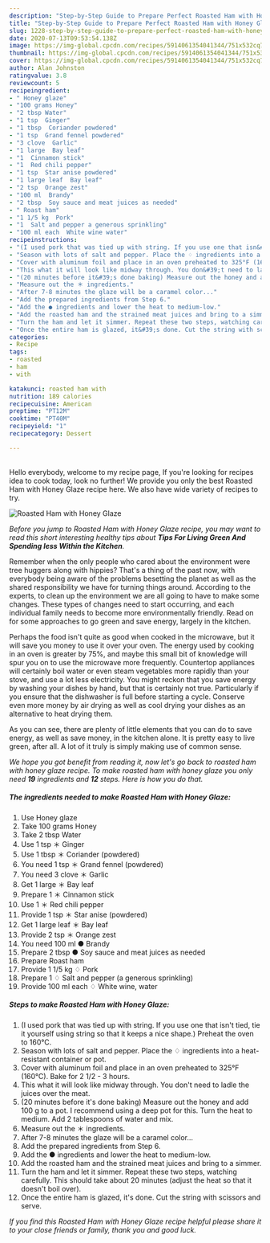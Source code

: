```yaml
---
description: "Step-by-Step Guide to Prepare Perfect Roasted Ham with Honey Glaze"
title: "Step-by-Step Guide to Prepare Perfect Roasted Ham with Honey Glaze"
slug: 1228-step-by-step-guide-to-prepare-perfect-roasted-ham-with-honey-glaze
date: 2020-07-13T09:53:54.138Z
image: https://img-global.cpcdn.com/recipes/5914061354041344/751x532cq70/roasted-ham-with-honey-glaze-recipe-main-photo.jpg
thumbnail: https://img-global.cpcdn.com/recipes/5914061354041344/751x532cq70/roasted-ham-with-honey-glaze-recipe-main-photo.jpg
cover: https://img-global.cpcdn.com/recipes/5914061354041344/751x532cq70/roasted-ham-with-honey-glaze-recipe-main-photo.jpg
author: Alan Johnston
ratingvalue: 3.8
reviewcount: 5
recipeingredient:
- " Honey glaze"
- "100 grams Honey"
- "2 tbsp Water"
- "1 tsp  Ginger"
- "1 tbsp  Coriander powdered"
- "1 tsp  Grand fennel powdered"
- "3 clove  Garlic"
- "1 large  Bay leaf"
- "1  Cinnamon stick"
- "1  Red chili pepper"
- "1 tsp  Star anise powdered"
- "1 large leaf  Bay leaf"
- "2 tsp  Orange zest"
- "100 ml  Brandy"
- "2 tbsp  Soy sauce and meat juices as needed"
- " Roast ham"
- "1 1/5 kg  Pork"
- "1  Salt and pepper a generous sprinkling"
- "100 ml each  White wine water"
recipeinstructions:
- "(I used pork that was tied up with string. If you use one that isn&#39;t tied, tie it yourself using string so that it keeps a nice shape.) Preheat the oven to 160°C."
- "Season with lots of salt and pepper. Place the ♢ ingredients into a heat-resistant container or pot."
- "Cover with aluminum foil and place in an oven preheated to 325°F (160°C). Bake for 2 1/2 - 3 hours."
- "This what it will look like midway through. You don&#39;t need to ladle the juices over the meat."
- "(20 minutes before it&#39;s done baking) Measure out the honey and add 100 g to a pot. I recommend using a deep pot for this. Turn the heat to medium. Add 2 tablespoons of water and mix."
- "Measure out the ＊ ingredients."
- "After 7-8 minutes the glaze will be a caramel color..."
- "Add the prepared ingredients from Step 6."
- "Add the ● ingredients and lower the heat to medium-low."
- "Add the roasted ham and the strained meat juices and bring to a simmer."
- "Turn the ham and let it simmer. Repeat these two steps, watching carefully. This should take about 20 minutes (adjust the heat so that it doesn&#39;t boil over)."
- "Once the entire ham is glazed, it&#39;s done. Cut the string with scissors and serve."
categories:
- Recipe
tags:
- roasted
- ham
- with

katakunci: roasted ham with 
nutrition: 189 calories
recipecuisine: American
preptime: "PT12M"
cooktime: "PT40M"
recipeyield: "1"
recipecategory: Dessert

---
```

<br>
Hello everybody, welcome to my recipe page, If you're looking for recipes idea to cook today, look no further! We provide you only the best Roasted Ham with Honey Glaze recipe here. We also have wide variety of recipes to try.
<br>


![Roasted Ham with Honey Glaze](https://img-global.cpcdn.com/recipes/5914061354041344/751x532cq70/roasted-ham-with-honey-glaze-recipe-main-photo.jpg)

<i>Before you jump to Roasted Ham with Honey Glaze recipe, you may want to read this short interesting healthy tips about 
<strong>Tips For Living Green And Spending less Within the Kitchen</strong>.</i>
</br>

Remember when the only people who cared about the environment were tree huggers along with hippies? That's a thing of the past now, with everybody being aware of the problems besetting the planet as well as the shared responsibility we have for turning things around. According to the experts, to clean up the environment we are all going to have to make some changes. These types of changes need to start occurring, and each individual family needs to become more environmentally friendly. Read on for some approaches to go green and save energy, largely in the kitchen.

Perhaps the food isn't quite as good when cooked in the microwave, but it will save you money to use it over your oven. The energy used by cooking in an oven is greater by 75%, and maybe this small bit of knowledge will spur you on to use the microwave more frequently. Countertop appliances will certainly boil water or even steam vegetables more rapidly than your stove, and use a lot less electricity. You might reckon that you save energy by washing your dishes by hand, but that is certainly not true. Particularly if you ensure that the dishwasher is full before starting a cycle. Conserve even more money by air drying as well as cool drying your dishes as an alternative to heat drying them.

As you can see, there are plenty of little elements that you can do to save energy, as well as save money, in the kitchen alone. It is pretty easy to live green, after all. A lot of it truly is simply making use of common sense.


<i>We hope you got benefit from reading it, now let's go back to roasted ham with honey glaze recipe. To make roasted ham with honey glaze you only need <strong>19</strong> ingredients and <strong>12</strong> steps. Here is how you do that.
</i>

##### The ingredients needed to make Roasted Ham with Honey Glaze:

1. Use  Honey glaze
1. Take 100 grams Honey
1. Take 2 tbsp Water
1. Use 1 tsp ＊ Ginger
1. Use 1 tbsp ＊ Coriander (powdered)
1. You need 1 tsp ＊ Grand fennel (powdered)
1. You need 3 clove ＊ Garlic
1. Get 1 large ＊ Bay leaf
1. Prepare 1 ＊ Cinnamon stick
1. Use 1 ＊ Red chili pepper
1. Provide 1 tsp ＊ Star anise (powdered)
1. Get 1 large leaf ＊ Bay leaf
1. Provide 2 tsp ＊ Orange zest
1. You need 100 ml ● Brandy
1. Prepare 2 tbsp ● Soy sauce and meat juices as needed
1. Prepare  Roast ham
1. Provide 1 1/5 kg ♢ Pork
1. Prepare 1 ♢ Salt and pepper (a generous sprinkling)
1. Provide 100 ml each ♢ White wine, water


##### Steps to make Roasted Ham with Honey Glaze:

1. (I used pork that was tied up with string. If you use one that isn&#39;t tied, tie it yourself using string so that it keeps a nice shape.) Preheat the oven to 160°C.
1. Season with lots of salt and pepper. Place the ♢ ingredients into a heat-resistant container or pot.
1. Cover with aluminum foil and place in an oven preheated to 325°F (160°C). Bake for 2 1/2 - 3 hours.
1. This what it will look like midway through. You don&#39;t need to ladle the juices over the meat.
1. (20 minutes before it&#39;s done baking) Measure out the honey and add 100 g to a pot. I recommend using a deep pot for this. Turn the heat to medium. Add 2 tablespoons of water and mix.
1. Measure out the ＊ ingredients.
1. After 7-8 minutes the glaze will be a caramel color...
1. Add the prepared ingredients from Step 6.
1. Add the ● ingredients and lower the heat to medium-low.
1. Add the roasted ham and the strained meat juices and bring to a simmer.
1. Turn the ham and let it simmer. Repeat these two steps, watching carefully. This should take about 20 minutes (adjust the heat so that it doesn&#39;t boil over).
1. Once the entire ham is glazed, it&#39;s done. Cut the string with scissors and serve.


<i>If you find this Roasted Ham with Honey Glaze recipe helpful please share it to your close friends or family, thank you and good luck.</i>
